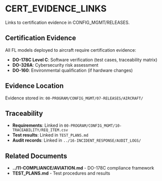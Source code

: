 # CERT_EVIDENCE_LINKS

Links to certification evidence in CONFIG_MGMT/RELEASES.

## Certification Evidence

All FL models deployed to aircraft require certification evidence:

- **DO-178C Level C**: Software verification (test cases, traceability matrix)
- **DO-326A**: Cybersecurity risk assessment
- **DO-160**: Environmental qualification (if hardware changes)

## Evidence Location

Evidence stored in: `00-PROGRAM/CONFIG_MGMT/07-RELEASES/AIRCRAFT/`

## Traceability

- **Requirements**: Linked in `00-PROGRAM/CONFIG_MGMT/10-TRACEABILITY/REQ_ITEM.csv`
- **Test results**: Linked in `TEST_PLANS.md`
- **Audit records**: Linked in `../16-INCIDENT_RESPONSE/AUDIT_LOGS/`

## Related Documents

- **../11-COMPLIANCE/AVIATION.md** - DO-178C compliance framework
- **TEST_PLANS.md** - Test procedures and results
